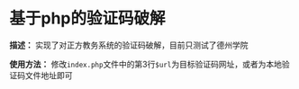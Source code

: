 # 基于php的验证码破解
**描述：**
实现了对正方教务系统的验证码破解，目前只测试了德州学院  

**使用方法：**
修改`index.php`文件中的第3行`$url`为目标验证码网址，或者为本地验证码文件地址即可